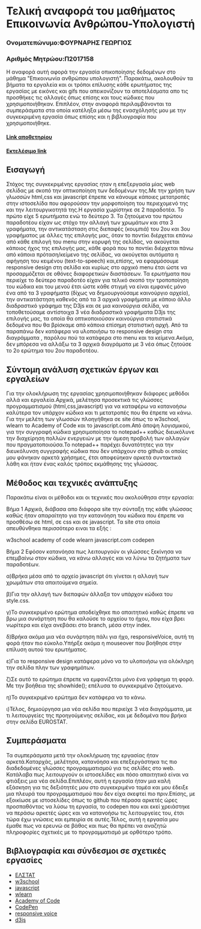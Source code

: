 # Τελική αναφορά του μαθήματος Επικοινωνία Ανθρώπου-Υπολογιστή
### Ονοματεπώνυμο:ΦΟΥΡΝΑΡΗΣ ΓΕΩΡΓΙΟΣ
### Αριθμός Μητρώου:Π2017158

Η αναφορά αυτή αφορά την εργασία οπικοποίησης δεδομένων στο μάθημα "Επικοινωνία ανθρώπου υπολογιστή". Παρακάτω, ακολουθούν τα βήματα τα εργαλεία και οι τρόποι επίλυσης κάθε ερωτήματος της εργασίας με εικόνες και gifs που απεικονίζουν τα αποτελέσματα απο τις  προσθήκες τις αλλαγές όπως επίσης και τους κώδικες που χρησιμοποιήθηκαν. Επιπλέον, στην αναφορά περιλαμβάνονται τα συμπεράσματα στα οποία κατέληξα μέσω της ενασχόλησής μου με την συγκεκριμένη εργασία όπως επίσης και η βιβλιογραφία που χρησιμοποιήθηκε.

#### [Link αποθετηρίου](https://github.com/p17four/D3js-US-educational-attainment)
#### [Εκτελέσιμο link](https://p17four.github.io/D3js-US-educational-attainment/)

## Εισαγωγή
Στόχος της συγκεκριμένης εργασίας ηταν η επεξεργασία μίας web σελίδας με σκοπό την οπτικοποίηση των δεδομένων της.Με την χρήση των γλωσσών html,css και javascript έπρεπε να κάνουμε κάποιες μετατροπές στην ιστοσελίδα που αφορούσαν την μορφοποίηση του  περιεχομενό της και την λειτουργικοτητά της.Η εργασία χωρίστηκε σε 2 παραδοτέα. Το πρώτο είχε 5 ερωτήματα ενώ το δεύτερο 3.
Τα ζητούμενα του πρώτου παραδοτέου είχαν ως στόχο την αλλαγή των χρωμάτων και στα 3 γραφήματα, την αντικατάσταση στις διεπαφές (κουμπιά) του 2ου και 3ου γραφήματος με άλλες της επιλογής μας, όταν το ποντίκι διέρχεται επάνω από κάθε επιλογή του menu στην κορυφή της σελίδας, να ακούγεται κάποιος ήχος της επιλογής μας, κάθε φορά που το ποντίκι διέρχεται πάνω από κάποια πρόταση/κείμενο της σελίδας, να ακούγεται αυτόματα η αφήγηση του κειμένου (text-to-speech) και,επίσης, να εφαρμόσουμε responsive design στη σελίδα και κυρίως στο αρχικό menu έτσι ώστε να προσαρμόζεται σε οθόνες διαφορετικών διαστάσεων.
Τα ερωτήματα που περιείχε το δεύτερο παραδοτέο είχαν για τελικό σκοπό την τροποποίηση του κώδικα και του μενού έτσι ώστε κάθε στιγμή να είναι εμφανές μόνο ένα από τα 3 γραφήματα (δίχως να δημιουργούσαμε καινούργιο αρχείο), την αντικατάστηση καθενός από τα 3 αρχικά γραφήματα με κάποιο άλλο διαδραστικό γράφημα της D3js και σε μια καινούργια σελίδα, να τοποθετούσαμε αντίστοιχα 3 νέα διαδραστικά γραφήματα D3js της επιλογής μας, τα οποία θα οπτικοποιούσαν καινούργια στατιστικά δεδομένα που θα βρίσκαμε από κάποια επίσημη στατιστική αρχή.
Από τα παραπάνω δεν κατάφερα να υλοποιήσω το responsive design στα διαγράμματα , παρόλου πού τα κατάφερα στο menu και τα κείμενα.Ακόμα, δεν μπόρεσα να αλλάξω τα 3 αρχικά διαγράματα με 3 νέα όπως ζητούσε το 2ο ερώτημα του 2ου παραδοτέου.


## Σύντομη ανάλυση σχετικών έργων και εργαλείων

Για την ολοκλήρωση της εργασίας χρησιμοποιήθηκαν διάφορες μεθόδοι αλλά και εργαλεία.Αρχικά, μελέτησα προσεκτικά τις γλώσσες προγραμματισμού (html,css,javascript) για να καταφέρω να κατανοήσω καλύτερα τον υπάρχον κώδικα και τι μετατροπές που θα έπρεπε να κάνω. Για την μελέτη των γλωσσών πλοηγήθηκα σε site όπως το w3school, wlearn το Academy of Code και το javascript.com.Από άποψη λογισμικού, για την συγγραφή κώδικα χρησιμοποίησα το notepad++ καθώς διευκόλυνε την διαχείρηση πολλών ενεργειών με την άμεση προβολή των αλλαγών που πραγματοποιούσα.Το notepad++ παρέχει δυνατότητες για την διευκόλυνση συγγραφής κώδικα που δεν υπάρχουν στο github οι οποίες μου φάνηκαν αρκετά χρήσημες, έτσι αποφεύηκαν αρκετά συντακτικά λάθη και ήταν ένας καλός τρόπος εκμάθησης της γλώσσας.

## Μέθοδος και τεχνικές ανάπτυξης
Παρακάτω είναι οι μέθοδοι και οι τεχνικές που ακολούθησα στην εργασία:

Βήμα 1
Αρχικά, διάβασα απο διάφορα site την σύνταξη της κάθε γλώσσας καθώς ήταν απαραίτητο για την κατανόηση του κώδικα που έπρεπε να προσθέσω σε html, σε css και σε javascript. Τα site στα οποία απευθύνθηκα περισσότερο ειναι τα εξής :

w3school
academy of code
wlearn
javascript.com
codepen


Βήμα 2
Εφόσον κατανόησα πως λειτουργούν οι γλώσσες ξεκίνησα να επεμβαίνω στον κώδικα, να κάνω αλλαγές και να λύνω τα ζητήματα των παραδοτέων.

α)Βρήκα μέσα από το αρχείο javascript ότι γίνεται η αλλαγή των χρωμάτων στα απαιτούμενα σημεία.

β)Για την αλλαγή των διεπαφών άλλαξα τον υπάρχον κώδικα του style.css.

γ)Το συγκεκριμένο ερώτημα αποδείχθηκε πιο απαιτητικό καθώς έπρεπε να βρω μια συνάρτηση που θα καλούσε το αρχείου το ήχου, που είχα βρει νωρίτερα και είχα ανεβάσει στο branch, μέσα στην index.

δ)Βρήκα ακόμα μια νέα συνάρτηση πάλι για ήχο, responsiveVoice, αυτή τη φορά ήταν πιο εύκολο.Υπήρξε ακόμα η mouseover που βοήθησε στην επίλυση αυτού του ερωτήματος.

ε)Για το responsive design κατάφερα μόνο να το υλοποιήσω για ολόκληρη την σελίδα πλην των γραφημάτων.

ζ)Σε αυτό το ερώτημα έπρεπε να εμφανίζεται μόνο ένα γράφημα τη φορά. Με την βοήθεια της showhide(); επέλυσα το συγκεκριμένο ζητούμενο.

η)Το συγκεκριμένο ερώτημα δεν κατάφερα να το κάνω.

ι)Τέλος, δημιούργησα μια νέα σελίδα που περιείχε 3 νέα διαγράμματα, με τι λειτουργείες της προηγούμενης σελίδας, και με δεδομένα που βρήκα στην σελίδα EUROSTAT.


## Συμπεράσματα

Τα συμπεράσματα μετά την  ολοκλήρωση της εργασίας ήταν αρκετά.Καταρχάς, μελέτησα, κατανόησα και επεξεργάστηκα τις πιο διαδεδομένες γλώσσες προγραμματισμού για τις σελίδες στο web. Κατάλαβα πως λειτουργούν οι ιστοσελίδες και πόσο απαιτητικό είναι να φτιάξεις μια νέα σελίδα.Επιπλέον, αυτή η εργασία ήταν μια καλή εξάσκηση για τις δεξιότητές μου στο συγκεκριμένο τομέα και μου έδειξε μια πλευρά του προγραμματισμού που δεν είχα σκεφτεί πιο πριν.Επίσης, με εξοικίωσε με ιστοσελίδες όπως το github που πέρασα αρκετές ώρες προσπαθόντας να λύσω τη εργασία, το codepen που και εκεί χρειάστηκε να περάσω αρκετές ώρες και να κατανοήσω τις λειτουργείες του, έτσι τώρα έχω γνώσεις και εμπειρία σε αυτές.Τέλος, αυτή η εργασία μου έμαθε πως να ερευνώ σε βάθος και πως θα πρέπει να αναζητώ πληροφορίες σχετικές με το προγραμματισμό με ορθότερο τρόπο.


## Βιβλιογραφία και σύνδεσμοι σε σχετικές εργασίες
* [ΕΛΣΤΑΤ](http://www.statistics.gr/)
* [w3school](https://www.w3schools.com/default.asp)
* [javascript](https://www.javascript.com/)
* [wlearn](https://www.wlearn.gr/index.php/topmenu-118)
* [Academy of Code](https://www.academy-of-code.com/el/)
* [CodePen](https://codepen.io/)
* [responsive voice](https://responsivevoice.org/)
* [d3js](https://d3js.org/)
